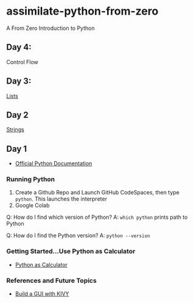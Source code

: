 # assimilate-python-from-zero
A From Zero Introduction to Python


## Day 4:

Control Flow

## Day 3:

[Lists](https://github.com/noahgift/assimilate-python-from-zero/blob/main/python_lists.ipynb)

## Day 2

[Strings](https://github.com/noahgift/assimilate-python-from-zero/blob/main/assimilate_python_day2_strings.ipynb)  

## Day 1

* [Official Python Documentation](https://docs.python.org/3/)

### Running Python

1.  Create a Github Repo and Launch GitHub CodeSpaces, then type `python`.  This launches the interpreter
2.  Google Colab

Q:  How do I find which version of Python?
A:  `which python` prints path to Python

Q:  How do I find the Python version?
A:  `python --version`

### Getting Started...Use Python as Calculator

* [Python as Calculator](https://docs.python.org/3/tutorial/introduction.html#using-python-as-a-calculator)

### References and Future Topics

* [Build a GUI with KIVY](https://github.com/kivy/kivy)







